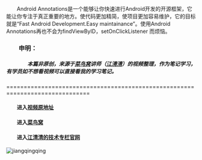 　　Android Annotations是一个能够让你快速进行Android开发的开源框架，它能让你专注于真正重要的地方。使代码更加精简，使项目更加容易维护，它的目标就是“Fast Android Development.Easy maintainance”。使用Android Annotations再也不会为findViewByID，setOnClickListener 而烦恼。  
  
### 　　申明：
##### 　　　　本篇非原创，来源于[菜鸟窝](http://www.cniao5.com/)讲师（[江清清](http://www.lcode.org/)）的视频整理，作为笔记学习，有学员如不想看视频可以直接看我的学习笔记。

==============================================================================

#### 　　进入[视频原地址](http://www.cniao5.com/course/10074)
#### 　　进入[菜鸟窝](http://www.cniao5.com/)
#### 　　进入[江清清的技术专栏官网](http://www.lcode.org/)
![jiangqingqing](http://lookcode-wordpress.stor.sinaapp.com/uploads/2016/01/qrcode_for_gh_c6208faa1f42_430.jpg "微信订阅号:codedev123")
